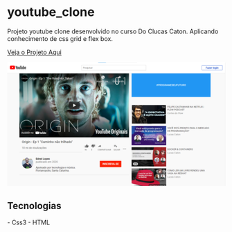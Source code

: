 # youtube_clone
Projeto youtube clone desenvolvido no curso Do Clucas Caton. Aplicando conhecimento de css grid e flex box.



<a href="https://edy-ux.github.io/youtube_clone/"> Veja o Projeto Aqui</a>

<img src="./images/youtubeSnap.png" alt="">


<h2>Tecnologias</h2>
- Css3
- HTML
